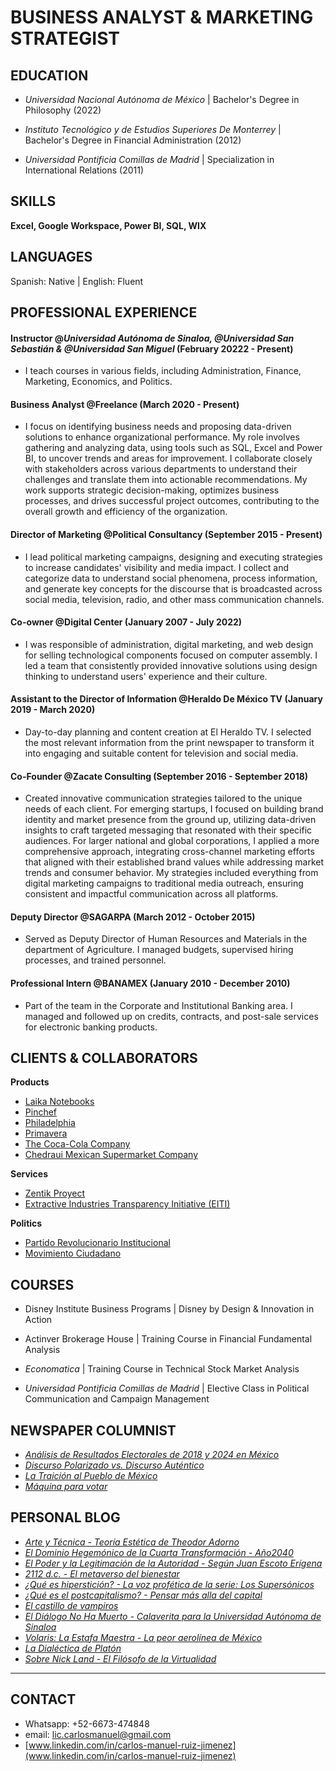 
# BUSINESS ANALYST & MARKETING STRATEGIST

## EDUCATION

- _Universidad Nacional Autónoma de México_ | Bachelor's Degree in Philosophy (2022)

- _Instituto Tecnológico y de Estudios Superiores De Monterrey_ | Bachelor's Degree in Financial Administration (2012)

- _Universidad Pontificia Comillas de Madrid_ | Specialization in International Relations (2011)


## SKILLS
**Excel, Google Workspace, Power BI, SQL, WIX**

## LANGUAGES
Spanish: Native | English: Fluent


## PROFESSIONAL EXPERIENCE 

#### Instructor @_Universidad Autónoma de Sinaloa, @Universidad San Sebastián & @Universidad San Miguel_ (February 20222 - Present)

- I teach courses in various fields, including Administration, Finance, Marketing, Economics, and Politics.


#### Business Analyst @Freelance (March 2020 - Present)

- I focus on identifying business needs and proposing data-driven solutions to enhance organizational performance. My role involves gathering and analyzing data, using tools such as SQL, Excel and Power BI, to uncover trends and areas for improvement. I collaborate closely with stakeholders across various departments to understand their challenges and translate them into actionable recommendations. My work supports strategic decision-making, optimizes business processes, and drives successful project outcomes, contributing to the overall growth and efficiency of the organization.


#### Director of Marketing @Political Consultancy (September 2015 - Present) 

- I lead political marketing campaigns, designing and executing strategies to increase candidates' visibility and media impact. I collect and categorize data to understand social phenomena, process information, and generate key concepts for the discourse that is broadcasted across social media, television, radio, and other mass communication channels.

#### Co-owner @Digital Center (January 2007 - July 2022)

- I was responsible of administration, digital marketing, and web design for selling technological components focused on computer assembly. I led a team that consistently provided innovative solutions using design thinking to understand users' experience and their culture.


#### Assistant to the Director of Information @Heraldo De México TV (January 2019 - March 2020)

- Day-to-day planning and content creation at El Heraldo TV. I selected the most relevant information from the print newspaper to transform it into engaging and suitable content for television and social media.


#### Co-Founder @Zacate Consulting (September 2016 - September 2018)

- Created innovative communication strategies tailored to the unique needs of each client. For emerging startups, I focused on building brand identity and market presence from the ground up, utilizing data-driven insights to craft targeted messaging that resonated with their specific audiences. For larger national and global corporations, I applied a more comprehensive approach, integrating cross-channel marketing efforts that aligned with their established brand values while addressing market trends and consumer behavior. My strategies included everything from digital marketing campaigns to traditional media outreach, ensuring consistent and impactful communication across all platforms.


#### Deputy Director @SAGARPA (March 2012 - October 2015)

- Served as Deputy Director of Human Resources and Materials in the department of Agriculture. I managed budgets, supervised hiring processes, and trained personnel.


#### Professional Intern @BANAMEX (January 2010 - December 2010)
- Part of the team in the Corporate and Institutional Banking area. I managed and followed up on credits, contracts, and post-sale services for electronic banking products.


## CLIENTS & COLLABORATORS

**Products**
-  [Laika Notebooks](https://www.instagram.com/laikanotebooks/)
-  [Pinchef](https://www.instagram.com/pinchefmx/)
-  [Philadelphia](https://www.instagram.com/philadelphiamx/?hl=en)
-  [Primavera](https://www.instagram.com/primavera.mx/)
-  [The Coca-Cola Company](https://www.coca-cola.com/mx/es)
-  [Chedraui Mexican Supermarket Company](https://www.chedraui.com.mx/)

**Services**
-  [Zentik Proyect](https://www.instagram.com/zentikproject/)
-  [Extractive Industries Transparency Initiative (EITI)](https://eiti.org/)

**Politics**
-  [Partido Revolucionario Institucional](https://pri.org.mx/ElPartidoDeMexico/)
-  [Movimiento Ciudadano](https://movimientociudadano.mx/)


## COURSES

- Disney Institute Business Programs | Disney by Design & Innovation in Action

- Actinver Brokerage House | Training Course in Financial Fundamental Analysis

- _Economatica_ | Training Course in Technical Stock Market Analysis
  
- _Universidad Pontificia Comillas de Madrid_ | Elective Class in Political Communication and Campaign Management


## NEWSPAPER COLUMNIST 
- [_Análisis de Resultados Electorales de 2018 y 2024 en México_](https://politikmnte.com/2024/06/analisis-de-resultados-electorales-de-2018-y-2024-en-mexico/)
- [_Discurso Polarizado vs. Discurso Auténtico_](https://politikmnte.com/2024/04/discurso-polarizado-vs-discurso-autentico/)
- [_La Traición al Pueblo de México_](https://politikmnte.com/2024/04/la-traicion-al-pueblo-de-mexico/) 
- [_Máquina para votar_](https://politikmnte.com/2024/03/maquina-para-votar/) 

## PERSONAL BLOG

- [_Arte y Técnica - Teoría Estética de Theodor Adorno_](https://hipersticion.substack.com/p/arte-y-tecnica-adorno)
- [_El Dominio Hegemónico de la Cuarta Transformación - Año2040_](https://hipersticion.substack.com/p/el-dominio-hegemonico-de-la-cuarta)
- [_El Poder y la Legitimación de la Autoridad - Según Juan Escoto Erígena_](https://hipersticion.substack.com/p/el-poder-y-la-legitimacion-de-la)
- [_2112 d.c. - El metaverso del bienestar_](https://hipersticion.substack.com/p/2112-dc)
- [_¿Qué es hiperstición? - La voz profética de la serie: Los Supersónicos_](https://hipersticion.substack.com/p/que-es-hipersticion)
- [_¿Qué es el postcapitalismo? - Pensar más alla del capital_](https://hipersticion.substack.com/p/que-es-el-postcapitalismo)
- [_El castillo de vampiros_](https://hipersticion.substack.com/p/el-castillo-de-vampiros)
- [_El Diálogo No Ha Muerto - Calaverita para la Universidad Autónoma de Sinaloa_](https://hipersticion.substack.com/p/el-dialogo-no-ha-muerto)
- [_Volaris: La Estafa Maestra - La peor aerolínea de México_](https://hipersticion.substack.com/p/volaris-la-estafa-maestra)
- [_La Dialéctica de Platón_](https://hipersticion.substack.com/p/la-dialectica-de-platon)
- [_Sobre Nick Land - El Filósofo de la Virtualidad_](https://hipersticion.substack.com/p/sobrenickland)

***


## CONTACT

- Whatsapp: +52-6673-474848
- email: lic.carlosmanuel@gmail.com
- [www.linkedin.com/in/carlos-manuel-ruiz-jimenez](www.linkedin.com/in/carlos-manuel-ruiz-jimenez)


